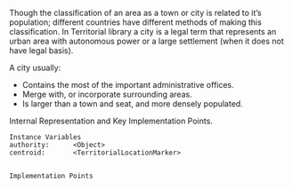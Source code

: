 Though the classification of an area as a town or city is related to it’s population; different countries have different methods of making this classification. In Territorial library a city is a legal term that represents an urban area with autonomous power or a large settlement (when it does not have legal basis).

A city usually:

- Contains the most of the important administrative offices.
- Merge with, or incorporate surrounding areas.
- Is larger than a town and seat, and more densely populated.

Internal Representation and Key Implementation Points.

    Instance Variables
	authority:		<Object>
	centroid:		<TerritorialLocationMarker>


    Implementation Points